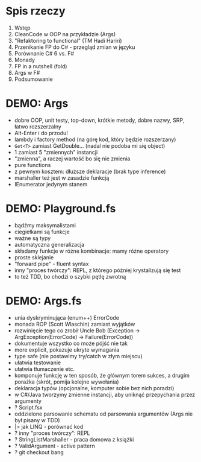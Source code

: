 # Spis rzeczy

1. Wstęp
2. CleanCode w OOP na przykładzie (Args)
3. "Refaktoring to functional" (TM Hadi Hariri)
4. Przenikanie FP do C# - przegląd zmian w języku
5. Porównanie C# 6 vs. F#
6. Monady
7. FP in a nutshell (fold)
8. Args w F#
9. Podsumowanie

# DEMO: Args

- dobre OOP, unit testy, top-down, krótkie metody, dobre nazwy, SRP, łatwo rozszerzalny
- Alt-Enter i do przodu!
- lambdy i factory method (na górę kod, który będzie rozszerzany)
- ``Get<T>`` zamiast GetDouble... (nadal nie podoba mi się object)
- 1 zamiast 5 "zmiennych" instancji
- "zmienna", a raczej wartość bo się nie zmienia
- pure functions
- z pewnym kosztem: dłuższe deklaracje (brak type inference)
- marshaller też jest w zasadzie funkcją
- IEnumerator jedynym stanem

# DEMO: Playground.fs

- bądźmy maksymalistami
- ciegiełkami są funkcje
- ważne są typy
- automatyczna generalizacja
- składamy funkcje w różne kombinacje: mamy różne operatory
- proste sklejanie
- "forward pipe" - fluent syntax
- inny "proces twórczy": REPL, z którego później krystalizują się test
- to też TDD, bo chodzi o szybki pętlę zwrotną

# DEMO: Args.fs

- unia dyskryminująca (enum++) ErrorCode
- monada ROP (Scott Wlaschin) zamiast wyjątków
 - rozwinięcie tego co zrobił Uncle Bob (Exception -> ArgException(ErrorCode) -> Failure(ErrorCode))
 - dokumentuje wszystko co może pójść nie tak
 - more explicit, pokazuje ukryte wymagania
 - type safe (nie postawimy try/catch w złym miejscu)
 - ułatwia testowanie
 - ułatwia tłumaczenie etc.
- komponuje funkcję w ten sposób, że głównym torem sukces, a drugim porażka (skrót, pomija kolejne wywołania)
- deklaracja typów (opcjonalne, komputer sobie bez nich poradzi)
 - w C#/Java tworzymy zmienne instancji, aby uniknąć przepychania przez argumenty
- ? Script.fsx
- oddzielone parsowanie schematu od parsowania argumentów (Args nie był pisany w TDD)
- |> jak LINQ - porównać kod
- ? inny "proces twórczy": REPL
- ? StringListMarshaller - praca domowa z książki
- ? ValidArgument - active pattern
- ? git checkout bang
